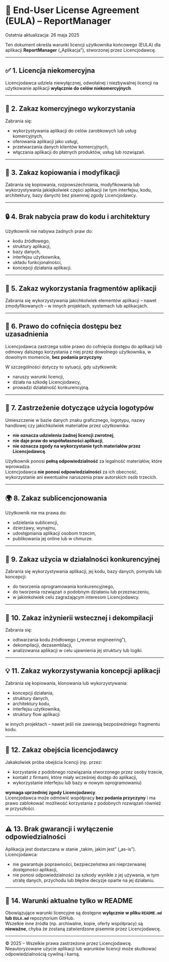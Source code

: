 # 📜 End-User License Agreement (EULA) – ReportManager

Ostatnia aktualizacja: 26 maja 2025

Ten dokument określa warunki licencji użytkownika końcowego (EULA) dla aplikacji **ReportManager** („Aplikacja”), stworzonej przez Licencjodawcę.

---

## ✅ 1. Licencja niekomercyjna

Licencjodawca udziela niewyłącznej, odwołalnej i niezbywalnej licencji na użytkowanie aplikacji **wyłącznie do celów niekomercyjnych**.

---

## 🛑 2. Zakaz komercyjnego wykorzystania

Zabrania się:
- wykorzystywania aplikacji do celów zarobkowych lub usług komercyjnych,
- oferowania aplikacji jako usługi,
- przetwarzania danych klientów komercyjnych,
- włączania aplikacji do płatnych produktów, usług lub rozwiązań.

---

## 📂 3. Zakaz kopiowania i modyfikacji

Zabrania się kopiowania, rozpowszechniania, modyfikowania lub wykorzystywania jakiejkolwiek części aplikacji (w tym interfejsu, kodu, architektury, bazy danych) bez pisemnej zgody Licencjodawcy.

---

## 🔒 4. Brak nabycia praw do kodu i architektury

Użytkownik nie nabywa żadnych praw do:
- kodu źródłowego,
- struktury aplikacji,
- bazy danych,
- interfejsu użytkownika,
- układu funkcjonalności,
- koncepcji działania aplikacji.

---

## 🚫 5. Zakaz wykorzystania fragmentów aplikacji

Zabrania się wykorzystywania jakichkolwiek elementów aplikacji – nawet zmodyfikowanych – w innych projektach, systemach lub aplikacjach.

---

## 🔐 6. Prawo do cofnięcia dostępu bez uzasadnienia

Licencjodawca zastrzega sobie prawo do cofnięcia dostępu do aplikacji lub odmowy dalszego korzystania z niej przez dowolnego użytkownika, w dowolnym momencie, **bez podania przyczyny**.

W szczególności dotyczy to sytuacji, gdy użytkownik:
- naruszy warunki licencji,
- działa na szkodę Licencjodawcy,
- prowadzi działalność konkurencyjną.

---

## 📄 7. Zastrzeżenie dotyczące użycia logotypów

Umieszczenie w bazie danych znaku graficznego, logotypu, nazwy handlowej czy jakichkolwiek materiałów przez użytkownika:
- **nie oznacza udzielenia żadnej licencji zwrotnej**,  
- **nie daje praw do współwłasności aplikacji**,  
- **nie oznacza zgody na wykorzystanie tych materiałów przez Licencjodawcę**.

Użytkownik ponosi **pełną odpowiedzialność** za legalność materiałów, które wprowadza.  
Licencjodawca **nie ponosi odpowiedzialności** za ich obecność, wykorzystanie ani ewentualne naruszenia praw autorskich osób trzecich.

---

## 🌍 8. Zakaz sublicencjonowania

Użytkownik nie ma prawa do:
- udzielania sublicencji,
- dzierżawy, wynajmu,
- udostępniania aplikacji osobom trzecim,
- publikowania jej online lub w chmurze.

---

## 💼 9. Zakaz użycia w działalności konkurencyjnej

Zabrania się wykorzystywania aplikacji, jej kodu, bazy danych, pomysłu lub koncepcji:
- do tworzenia oprogramowania konkurencyjnego,
- do tworzenia rozwiązań o podobnym działaniu lub przeznaczeniu,
- w jakimkolwiek celu zagrażającym interesom Licencjodawcy.

---

## 🧱 10. Zakaz inżynierii wstecznej i dekompilacji

Zabrania się:
- odtwarzania kodu źródłowego („reverse engineering”),
- dekompilacji, dezasemblacji,
- analizowania aplikacji w celu ujawnienia jej struktury lub logiki.

---

## 💡 11. Zakaz wykorzystywania koncepcji aplikacji

Zabrania się kopiowania, klonowania lub wykorzystywania:
- koncepcji działania,
- struktury danych,
- architektury kodu,
- interfejsu użytkownika,
- struktury flow aplikacji

w innych projektach – nawet jeśli nie zawierają bezpośredniego fragmentu kodu.

---

## 🔗 12. Zakaz obejścia licencjodawcy

Jakakolwiek próba obejścia licencji (np. przez:
- korzystanie z podobnego rozwiązania stworzonego przez osoby trzecie,
- kontakt z firmami, które miały wcześniej dostęp do aplikacji,
- wykorzystanie interfejsu lub bazy w nowym oprogramowaniu)

**wymaga uprzedniej zgody Licencjodawcy**.  
Licencjodawca może odmówić współpracy **bez podania przyczyny** i ma prawo zablokować możliwość korzystania z podobnych rozwiązań również w przyszłości.

---

## ⚠️ 13. Brak gwarancji i wyłączenie odpowiedzialności

Aplikacja jest dostarczana w stanie „takim, jakim jest” („as-is”).  
Licencjodawca:
- nie gwarantuje poprawności, bezpieczeństwa ani nieprzerwanej dostępności aplikacji,
- nie ponosi odpowiedzialności za szkody wynikłe z jej używania, w tym utratę danych, przychodu lub błędne decyzje oparte na jej działaniu.

---

## 📎 14. Warunki aktualne tylko w README

Obowiązujące warunki licencyjne są dostępne **wyłącznie w pliku `README.md` lub `EULA.md`** repozytorium GitHub.  
Wszelkie inne źródła (np. archiwalne, kopie, oferty współpracy) są **nieważne**, chyba że zostaną zatwierdzone pisemnie przez Licencjodawcę.

---

© 2025 – Wszelkie prawa zastrzeżone przez Licencjodawcę.  
Nieautoryzowane użycie aplikacji lub warunków licencji może skutkować odpowiedzialnością cywilną i karną.
